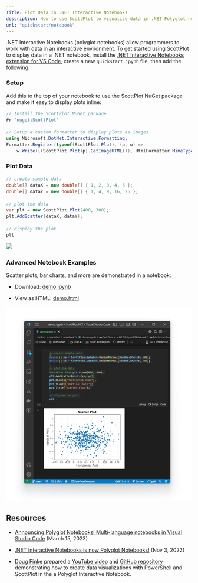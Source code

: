 ```yaml
---
Title: Plot Data in .NET Interactive Notebooks
description: How to use ScottPlot to visualize data in .NET Polyglot notebooks
url: "quickstart/notebook"
---
```


.NET Interactive Notebooks (polyglot notebooks) allow programmers to work with data in an interactive environment. To get started using ScottPlot to display data in a .NET notebook, install the [.NET Interactive Notebooks extension for VS Code](https://marketplace.visualstudio.com/items?itemName=ms-dotnettools.dotnet-interactive-vscode), create a new `quickstart.ipynb` file, then add the following:

### Setup

Add this to the top of your notebook to use the ScottPlot NuGet package and make it easy to display plots inline:

```cs
// Install the ScottPlot NuGet package
#r "nuget:ScottPlot"

// Setup a custom formatter to display plots as images
using Microsoft.DotNet.Interactive.Formatting;
Formatter.Register(typeof(ScottPlot.Plot), (p, w) => 
    w.Write(((ScottPlot.Plot)p).GetImageHTML()), HtmlFormatter.MimeType);
```

### Plot Data

```cs
// create sample data
double[] dataX = new double[] { 1, 2, 3, 4, 5 };
double[] dataY = new double[] { 1, 4, 9, 16, 25 };

// plot the data
var plt = new ScottPlot.Plot(400, 300);
plt.AddScatter(dataX, dataY);

// display the plot
plt
```

![](../console/scottplot-quickstart-console.png)

### Advanced Notebook Examples

Scatter plots, bar charts, and more are demonstrated in a notebook:

* Download: [demo.ipynb](demo.ipynb)

* View as HTML: [demo.html](demo)

[![](screenshot.png)](demo)

## Resources

* [Announcing Polyglot Notebooks! Multi-language notebooks in Visual Studio Code](https://devblogs.microsoft.com/dotnet/announcing-polyglot-notebooks-harness-the-power-of-multilanguage-notebooks-in-visual-studio-code/) (March 15, 2023)

* [.NET Interactive Notebooks is now Polyglot Notebooks!](https://devblogs.microsoft.com/dotnet/dotnet-interactive-notebooks-is-now-polyglot-notebooks/) (Nov 3, 2022)

* [Doug Finke](https://github.com/dfinke) prepared a [YouTube video](https://www.youtube.com/watch?v=nL0JRukCU4k) and [GitHub repository](https://github.com/dfinke/PowerShellScottPlot) demonstrating how to create data visualizations with PowerShell and ScottPlot in the a Polyglot Interactive Notebook.
